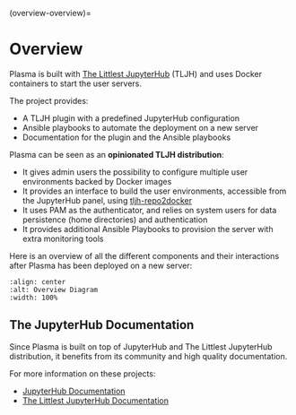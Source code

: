(overview-overview)=

# Overview

Plasma is built with [The Littlest JupyterHub](https://the-littlest-jupyterhub.readthedocs.io/en/latest/) (TLJH)
and uses Docker containers to start the user servers.

The project provides:

- A TLJH plugin with a predefined JupyterHub configuration
- Ansible playbooks to automate the deployment on a new server
- Documentation for the plugin and the Ansible playbooks

Plasma can be seen as an **opinionated TLJH distribution**:

- It gives admin users the possibility to configure multiple user environments backed by Docker images
- It provides an interface to build the user environments, accessible from the JupyterHub panel, using
  [tljh-repo2docker](https://github.com/plasmabio/tljh-repo2docker)
- It uses PAM as the authenticator, and relies on system users for data persistence (home directories) and authentication
- It provides additional Ansible Playbooks to provision the server with extra monitoring tools

Here is an overview of all the different components and their interactions after Plasma has been deployed on a new server:

```{image} ../images/overview.png
:align: center
:alt: Overview Diagram
:width: 100%
```

## The JupyterHub Documentation

Since Plasma is built on top of JupyterHub and The Littlest JupyterHub distribution, it benefits from its community
and high quality documentation.

For more information on these projects:

- [JupyterHub Documentation](https://jupyterhub.readthedocs.io)
- [The Littlest JupyterHub Documentation](https://the-littlest-jupyterhub.readthedocs.io)

